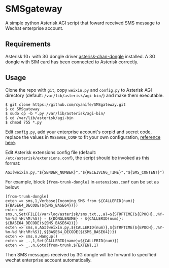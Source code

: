 # SMSgateway

A simple python Asterisk AGI script that foward received SMS message to Wechat enterprise account.

## Requirements

Asterisk 10+ with 3G dongle driver [asterisk-chan-dongle](https://github.com/bg111/asterisk-chan-dongle) installed. A 3G dongle with SIM card has been connected to Asterisk correctly.

## Usage

Clone the repo with `git`, copy `weixin.py` and `config.py` to Asterisk AGI directory (default: `/var/lib/asterisk/agi-bin/`) and make them executable.
```
$ git clone https://github.com/cyanife/SMSgateway.git
$ cd SMSgateway
$ sudo cp -b *.py /var/lib/asterisk/agi-bin/
$ cd /var/lib/asterisk/agi-bin
$ chmod 755 *.py
```

Edit `config.py`, add your enterprise account's corpid and secret code, replace the values in `MESSAGE_CONF` to fit your own configuration, [reference here](http://qydev.weixin.qq.com/wiki/index.php?title=%E6%B6%88%E6%81%AF%E7%B1%BB%E5%9E%8B%E5%8F%8A%E6%95%B0%E6%8D%AE%E6%A0%BC%E5%BC%8F).

Edit Asterisk extensions config file (default: `/etc/asterisk/extensions.conf`), the script should be invoked as this format:

```
AGI(weixin.py,"${SENDER_NUMBER}","${RECEIVING_TIME}","${SMS_CONTENT}")
``` 

For example, block `[from-trunk-dongle]` in `extensions.conf` can be set as below:

```
[from-trunk-dongle]
exten => sms,1,Verbose(Incoming SMS from ${CALLERID(num)} ${BASE64_DECODE(${SMS_BASE64})})
exten => sms,n,Set(FILE(/var/log/asterisk/sms.txt,,,a)=${STRFTIME(${EPOCH},,%Y-%m-%d %H:%M:%S)} - ${DONGLENAME} - ${CALLERID(num)}: ${BASE64_DECODE(${SMS_BASE64})})
exten => sms,n,AGI(weixin.py,${CALLERID(num)},${STRFTIME(${EPOCH},,%Y-%m-%d %H:%M:%S)},${BASE64_DECODE(${SMS_BASE64})})
exten => sms,n,Hangup()
exten => _.,1,Set(CALLERID(name)=${CALLERID(num)})
exten => _.,n,Goto(from-trunk,${EXTEN},1)
```

Then SMS messages received by 3G dongle will be forward to specified wechat enterprise account automatically. 
